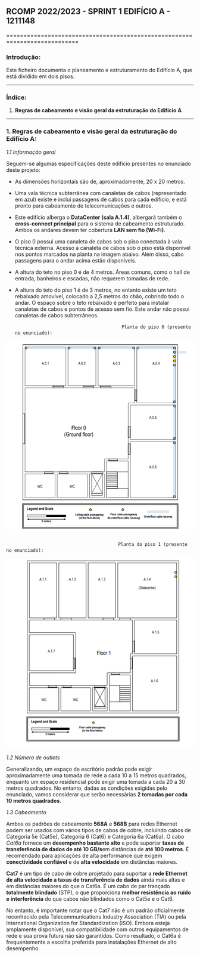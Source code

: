 ## RCOMP 2022/2023 - SPRINT 1 EDIFÍCIO A - 1211148 ##

===========================================================================

### Introdução: ###
Este ficheiro documenta o planeamento e estruturamento do Edifício A, que 
está dividido em dois pisos.

------------------------------------------------------------------------------------------------------------------------------------------------------------

### Índice: ###

1. **Regras de cabeamento e visão geral da estruturação do Edifício A**

------------------------------------------------------------------------------------------------------------------------------------------------------------

### 1. Regras de cabeamento e visão geral da estruturação do Edifício A: ###

_1.1 Informação geral_

Seguem-se algumas especificações deste edifício presentes no enunciado deste projeto:

* As dimensões horizontais são de, aproximadamente, 20 x 20 metros.

* Uma vala técnica subterrânea com canaletas de cabos (representado em azul) existe e inclui passagens de cabos para cada edifício, e está pronto para 
  cabeamento de telecomunicações e outros.

* Este edifício alberga o **DataCenter (sala A.1.4)**, albergará também o **cross-connect principal** para o sistema de cabeamento estruturado. Ambos os 
  andares devem ter cobertura **LAN sem fio (Wi-Fi)**.

* O piso 0 possui uma canaleta de cabos sob o piso conectada à vala técnica externa. Acesso à canaleta de cabos sob o piso está disponível nos pontos 
  marcados na planta na imagem abaixo. Além disso, cabo passagens para o andar acima estão disponíveis.

* A altura do teto no piso 0 é de 4 metros. Áreas comuns, como o hall de entrada, banheiros e escadas, não requerem tomadas de rede.

* A altura do teto do piso 1 é de 3 metros, no entanto existe um teto rebaixado amovível, colocado a 2,5 metros do chão, cobrindo todo o andar. O espaço 
  sobre o teto rebaixado é perfeito para instalar canaletas de cabos e pontos de acesso sem fio. Este andar não possui canaletas de cabos subterrâneos.


                                              Planta do piso 0 (presente no enunciado):


![BuildingA_Floor0](BuildingA_Floor0.PNG)

                                              Planta do piso 1 (presente no enunciado):

![BuildingA_Floor1](BuildingA_Floor1.PNG)

_1.2 Número de outlets_

Generalizando, um espaço de escritório padrão pode exigir aproximadamente uma tomada de rede a cada 10 a 15 metros quadrados, enquanto um espaço residencial 
pode exigir uma tomada a cada 20 a 30 metros quadrados. No entanto, dadas as condições exigidas pelo enunciado, vamos considerar que serão necessárias **2 
tomadas por cada 10 metros quadrados**.

_1.3 Cabeamento_

Ambos os padrões de cabeamento **568A** e **568B** para redes Ethernet podem ser usados com vários tipos de cabos de cobre, incluindo cabos de Categoria 5e 
(Cat5e), Categoria 6 (Cat6) e Categoria 6a (Cat6a). O cabo *Cat6a* fornece um **desempenho bastante alto** e pode suportar **taxas de transferência de dados 
de até 10 GB/s**em distâncias de **até 100 metros**. É recomendado para aplicações de alta performance que exigem **conectividade confiável** e de **alta 
velocidade** em distâncias maiores.

**Cat7** é um tipo de cabo de cobre projetado para suportar a **rede Ethernet de alta velocidade a taxas de transferência de dados** ainda mais altas e em 
distâncias maiores do que o Cat6a. É um cabo de par trançado **totalmente blindado** (STP), o que proporciona **melhor resistência ao ruído e interferência** 
do que cabos não blindados como o Cat5e e o Cat6.

No entanto, é importante notar que o Cat7 não é um padrão oficialmente reconhecido pela Telecommunications Industry Association (TIA) ou pela International 
Organization for Standardization (ISO). Embora esteja amplamente disponível, sua compatibilidade com outros equipamentos de rede e sua prova futura não são 
garantidos. Como resultado, o Cat6a é frequentemente a escolha preferida para instalações Ethernet de alto desempenho.
